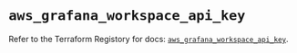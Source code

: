 # `aws_grafana_workspace_api_key`

Refer to the Terraform Registory for docs: [`aws_grafana_workspace_api_key`](https://registry.terraform.io/providers/hashicorp/aws/4.65.0/docs/resources/grafana_workspace_api_key).
